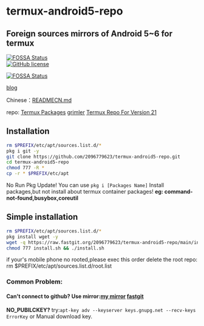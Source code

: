 # termux-android5-repo
## Foreign sources mirrors of Android 5~6 for termux
[![FOSSA Status](https://app.fossa.com/api/projects/git%2Bgithub.com%2F2096779623%2Ftermux-android5-repo.svg?type=large)](https://app.fossa.com/projects/git%2Bgithub.com%2F2096779623%2Ftermux-android5-repo?ref=badge_large)   
[![GitHub license](https://img.shields.io/badge/license-MIT-brightgreen)](https://github.com/2096779623/termux-android5-repo/blob/main/LICENSE) 


[![FOSSA Status](https://app.fossa.com/api/projects/git%2Bgithub.com%2F2096779623%2Ftermux-android5-repo.svg?type=shield)](https://app.fossa.com/projects/git%2Bgithub.com%2F2096779623%2Ftermux-android5-repo?ref=badge_shield)


[blog](https://blog.utermux.dev/ut/repoandroid5.html)



Chinese：[READMECN.md](https://github.com/2096779623/termux-android5-repo/blob/master/READMECN.md)



repo: [Termux Packages](https://termux.com)     [grimler](https://grimler.se/termux/)        [Termux Repo For Version 21](https://github.com/termux?q=21&type=&language=&sort=)


## Installation
```bash
rm $PREFIX/etc/apt/sources.list.d/*
pkg i git -y
git clone https://github.com/2096779623/termux-android5-repo.git
cd termux-android5-repo
chmod 777 -R *
cp -r * $PREFIX/etc/apt
```
No Run Pkg Update!
You can use `pkg i [Packages Name]` Install packages,but not install about termux container packages!
**eg: command-not-found,busybox,coreutil**

## Simple installation
```bash
rm $PREFIX/etc/apt/sources.list.d/*
pkg install wget -y
wget -q https://raw.fastgit.org/2096779623/termux-android5-repo/main/install.sh
chmod 777 install.sh && ./install.sh
```


if your's mobile phone no rooted,please exec this order delete the root repo:
rm $PREFIX/etc/apt/sources.list.d/root.list

### Common Problem:

#### Can't connect to github?  Use mirror:[my mirror](https://github.2096779623.workers.dev)  [fastgit](https://hub.fastgit.org)

**NO_PUBILCKEY?**   try:`apt-key adv --keyserver keys.gnupg.net --recv-keys ErrorKey` or Manual download key.

